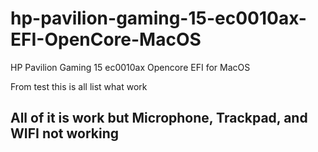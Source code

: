 # hp-pavilion-gaming-15-ec0010ax-EFI-OpenCore-MacOS
HP Pavilion Gaming 15 ec0010ax Opencore EFI for MacOS

From test this is all list what work

## All of it is work but Microphone, Trackpad, and WIFI not working


